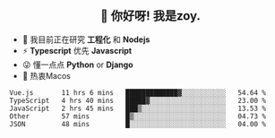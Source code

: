 <h2 align="center">👋 你好呀! 我是zoy.</h2>

- 🌱 我目前正在研究 **工程化** 和 **Nodejs**
- ⚡ **Typescript** 优先 **Javascript**
- 😜 懂一点点 **Python** or **Django**
- 🚀 热衷Macos





<!--
**l-zoy/l-zoy** is a ✨ _special_ ✨ repository because its `README.md` (this file) appears on your GitHub profile.

Here are some ideas to get you started:

- 🔭 I’m currently working on ...
- 🌱 I’m currently learning ...
- 👯 I’m looking to collaborate on ...
- 🤔 I’m looking for help with ...
- 💬 Ask me about ...
- 📫 How to reach me: ...
- 😄 Pronouns: ...
- ⚡ Fun fact: ...
-->

<!--START_SECTION:waka-->
```text
Vue.js       11 hrs 6 mins   █████████████▓░░░░░░░░░░░   54.64 % 
TypeScript   4 hrs 40 mins   █████▓░░░░░░░░░░░░░░░░░░░   23.00 % 
JavaScript   2 hrs 45 mins   ███▒░░░░░░░░░░░░░░░░░░░░░   13.53 % 
Other        57 mins         █▒░░░░░░░░░░░░░░░░░░░░░░░   04.73 % 
JSON         48 mins         █░░░░░░░░░░░░░░░░░░░░░░░░   04.00 % 
```
<!--END_SECTION:waka-->
